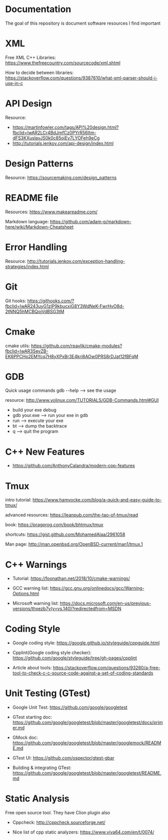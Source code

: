 # Documentation
The goal of this repository is document software resources I find important 

# XML 
Free XML C++ Libraries: https://www.thefreecountry.com/sourcecode/xml.shtml 

How to decide between libraries: https://stackoverflow.com/questions/9387610/what-xml-parser-should-i-use-in-c 

# API Design 
Resource: 
* https://martinfowler.com/tags/API%20design.html?fbclid=IwAR2LCr4BdJmfCz0PYrR56Itm-dFS3KXuslavJS0k0c85ojEv7LYOFeh9eCg 
* http://tutorials.jenkov.com/api-design/index.html 

# Design Patterns
Resource: https://sourcemaking.com/design_patterns 

# README file 
Resources: https://www.makeareadme.com/ 

Markdown language: https://github.com/adam-p/markdown-here/wiki/Markdown-Cheatsheet 

# Error Handling 
Resource: http://tutorials.jenkov.com/exception-handling-strategies/index.html 

# Git 
Git hooks: https://githooks.com/?fbclid=IwAR243uyG1zlP9kbucxiG8Y3WdNeK-FwrHvO8d-2tNNQ5hMCBQojVdBSG3tM 

# Cmake 
cmake utils: https://github.com/rpavlik/cmake-modules?fbclid=IwAR3SevZB-EK6PPCHo2EMYcq7H8yXPxBr3E4kri8AOw0PRS8rDJat12fBFqM 

# GDB 
Quick usage commands 
gdb --help --> see the usage 

resource: http://www.yolinux.com/TUTORIALS/GDB-Commands.html#GUI 
* build your exe debug
* gdb your.exe --> run your exe in gdb 
* run --> execute your exe 
* bt --> dump the backtrace 
* q --> quit the program 

# C++ New Features 
* https://github.com/AnthonyCalandra/modern-cpp-features 

# Tmux 
intro tutorial: https://www.hamvocke.com/blog/a-quick-and-easy-guide-to-tmux/

advanced resources: https://leanpub.com/the-tao-of-tmux/read 

book: https://pragprog.com/book/bhtmux/tmux 

shortcuts: https://gist.github.com/MohamedAlaa/2961058 

Man page: http://man.openbsd.org/OpenBSD-current/man1/tmux.1 

# C++ Warnings 
* Tutorial: https://foonathan.net/2018/10/cmake-warnings/ 

* GCC warning list: https://gcc.gnu.org/onlinedocs/gcc/Warning-Options.html 

* Microsoft warning list: https://docs.microsoft.com/en-us/previous-versions/thxezb7y(v=vs.140)?redirectedfrom=MSDN


# Coding Style 
* Google coding style: https://google.github.io/styleguide/cppguide.html 

* Cpplint(Google coding style checker): https://github.com/google/styleguide/tree/gh-pages/cpplint 

* Article about tools: https://stackoverflow.com/questions/93260/a-free-tool-to-check-c-c-source-code-against-a-set-of-coding-standards 


# Unit Testing (GTest)
* Google Unit Test: https://github.com/google/googletest 

* GTest starting doc: https://github.com/google/googletest/blob/master/googletest/docs/primer.md 

* GMock doc: https://github.com/google/googletest/blob/master/googlemock/README.md 

* GTest UI: https://github.com/ospector/gtest-gbar 

* Building & integrating GTest: https://github.com/google/googletest/blob/master/googletest/README.md 

# Static Analysis 
Free open source tool. They have Clion plugin also 
* Cppcheck: http://cppcheck.sourceforge.net/ 

* Nice list of cpp static analyzers: https://www.viva64.com/en/t/0074/ 



